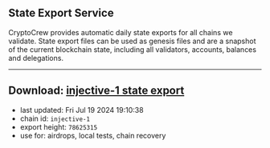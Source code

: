 ## State Export Service
CryptoCrew provides automatic daily state exports for all chains we validate. State export files can be used as genesis files and are a snapshot of the current blockchain state, including all validators, accounts, balances and delegations.

---
**Download: [injective-1 state export](https://dl-eu2.ccvalidators.com/SERVICE/injective/injective-1_export_78625315.json)**
---

- last updated: Fri Jul 19 2024 19:10:38
- chain id: `injective-1`
- export height: `78625315`
- use for: airdrops, local tests, chain recovery
